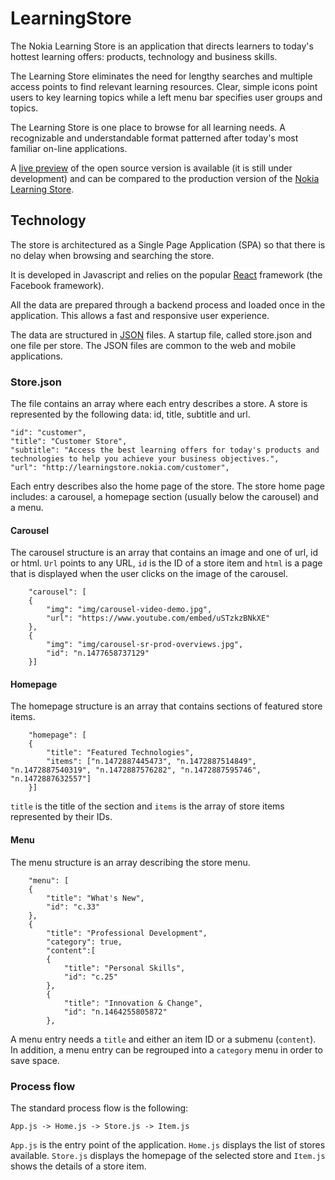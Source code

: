 # LearningStore
The Nokia Learning Store is an application that directs learners to today's hottest learning offers: products, technology and business skills.

The Learning Store eliminates the need for lengthy searches and multiple access points to find relevant learning resources. Clear, simple icons point users to key learning topics while a left menu bar specifies user groups and topics.

The Learning Store is one place to browse for all learning needs. A recognizable and understandable format patterned after today's most familiar on-line applications.

A [live preview](https://nokia.github.io/LearningStore/ "The Open Source Learning Store") of the open source version is available (it is still under development) and can be compared to the production version of the [Nokia Learning Store](http://learningstore.nokia.com). 

## Technology
The store is architectured as a Single Page Application (SPA) so that there is no delay when browsing and searching the store.

It is developed in Javascript and relies on the popular [React](https://facebook.github.io/react/ "React") framework (the Facebook framework).

All the data are prepared through a backend process and loaded once in the application. This allows a fast and responsive user experience.

The data are structured in [JSON](https://en.wikipedia.org/wiki/JSON) files. A startup file, called store.json and one file per store. The JSON files are common to the web and mobile applications.

### Store.json
The file contains an array where each entry describes a store. A store is represented by the following data: id, title, subtitle and url.

    "id": "customer",
    "title": "Customer Store",
    "subtitle": "Access the best learning offers for today's products and technologies to help you achieve your business objectives.",
    "url": "http://learningstore.nokia.com/customer",

Each entry describes also the home page of the store. The store home page includes: a carousel, a homepage section (usually below the carousel) and a menu. 

#### Carousel
The carousel structure is an array that contains an image and one of url, id or html. `Url` points to any URL, `id` is the ID of a store item and `html` is a page that is displayed when the user clicks on the image of the carousel.

        "carousel": [
        {
            "img": "img/carousel-video-demo.jpg",
            "url": "https://www.youtube.com/embed/uSTzkzBNkXE"
        },
        {
            "img": "img/carousel-sr-prod-overviews.jpg",
            "id": "n.1477658737129"
        }]

#### Homepage
The homepage structure is an array that contains sections of featured store items.

        "homepage": [
        {
            "title": "Featured Technologies",
            "items": ["n.1472887445473", "n.1472887514849", "n.1472887540319", "n.1472887576282", "n.1472887595746", "n.1472887632557"]
        }]

`title` is the title of the section and `items` is the array of store items represented by their IDs.

#### Menu
The menu structure is an array describing the store menu.

        "menu": [
        {
            "title": "What's New",
            "id": "c.33"
        },
        {
            "title": "Professional Development",
            "category": true,
            "content":[
            {
                "title": "Personal Skills",
                "id": "c.25"
            },
            {
                "title": "Innovation & Change",
                "id": "n.1464255805872"
            },

A menu entry needs a `title` and either an item ID or a submenu (`content`). In addition, a menu entry can be regrouped into a `category` menu in order to save space.

### Process flow
The standard process flow is the following:


    App.js -> Home.js -> Store.js -> Item.js

`App.js` is the entry point of the application. `Home.js` displays the list of stores available. `Store.js` displays the homepage of the selected store and `Item.js` shows the details of a store item.
